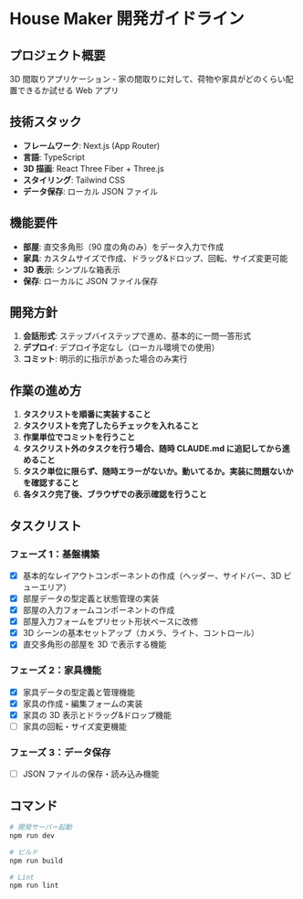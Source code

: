 # House Maker 開発ガイドライン

## プロジェクト概要

3D 間取りアプリケーション - 家の間取りに対して、荷物や家具がどのくらい配置できるか試せる Web アプリ

## 技術スタック

- **フレームワーク**: Next.js (App Router)
- **言語**: TypeScript
- **3D 描画**: React Three Fiber + Three.js
- **スタイリング**: Tailwind CSS
- **データ保存**: ローカル JSON ファイル

## 機能要件

- **部屋**: 直交多角形（90 度の角のみ）をデータ入力で作成
- **家具**: カスタムサイズで作成、ドラッグ&ドロップ、回転、サイズ変更可能
- **3D 表示**: シンプルな箱表示
- **保存**: ローカルに JSON ファイル保存

## 開発方針

1. **会話形式**: ステップバイステップで進め、基本的に一問一答形式
2. **デプロイ**: デプロイ予定なし（ローカル環境での使用）
3. **コミット**: 明示的に指示があった場合のみ実行

## 作業の進め方

1. **タスクリストを順番に実装すること**
2. **タスクリストを完了したらチェックを入れること**
3. **作業単位でコミットを行うこと**
4. **タスクリスト外のタスクを行う場合、随時 CLAUDE.md に追記してから進めること**
5. **タスク単位に限らず、随時エラーがないか。動いてるか。実装に問題ないかを確認すること**
6. **各タスク完了後、ブラウザでの表示確認を行うこと**

## タスクリスト

### フェーズ 1：基盤構築

- [x] 基本的なレイアウトコンポーネントの作成（ヘッダー、サイドバー、3D ビューエリア）
- [x] 部屋データの型定義と状態管理の実装
- [x] 部屋の入力フォームコンポーネントの作成
- [x] 部屋入力フォームをプリセット形状ベースに改修
- [x] 3D シーンの基本セットアップ（カメラ、ライト、コントロール）
- [x] 直交多角形の部屋を 3D で表示する機能

### フェーズ 2：家具機能

- [x] 家具データの型定義と管理機能
- [x] 家具の作成・編集フォームの実装
- [x] 家具の 3D 表示とドラッグ&ドロップ機能
- [ ] 家具の回転・サイズ変更機能

### フェーズ 3：データ保存

- [ ] JSON ファイルの保存・読み込み機能

## コマンド

```bash
# 開発サーバー起動
npm run dev

# ビルド
npm run build

# Lint
npm run lint
```
